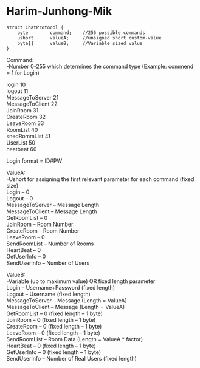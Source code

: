 # Harim-Junhong-Mik
```
struct ChatProtocol {  
	byte 		command;	//256 possible commands  
	ushort		valueA;		//unsigned short custom-value  
	byte[]		valueB;		//Variable sized value  
}  
```
  
Command:  
-Number 0-255 which determines the command type (Example: commend = 1 for Login)      

login           10  
logout          11  
MessageToServer 21  
MessageToClient 22  
JoinRoom        31  
CreateRoom      32  
LeaveRoom       33  
RoomList        40  
snedRommList    41  
UserList        50  
heatbeat        60  

Login format = ID#PW  
  
  
ValueA:  
-Ushort for assigning the first relevant parameter for each command (fixed size)  
Login – 0  
Logout – 0  
MessageToServer – Message Length  
MessageToClient – Message Length  
GetRoomList – 0  
JoinRoom – Room Number  
CreateRoom – Room Number  
LeaveRoom – 0  
SendRoomList – Number of Rooms  
HeartBeat – 0  
GetUserInfo – 0  
SendUserInfo – Number of Users  
  
ValueB:  
-Variable (up to maximum value) OR fixed length parameter  
Login – Username+Password (fixed length)  
Logout – Username (fixed length)  
MessageToServer – Message (Length = ValueA)  
MessageToClient – Message (Length = ValueA)  
GetRoomList – 0 (fixed length – 1 byte)  
JoinRoom – 0 (fixed length – 1 byte)  
CreateRoom – 0 (fixed length – 1 byte)  
LeaveRoom – 0 (fixed length – 1 byte)  
SendRoomList – Room Data (Length = ValueA * factor)  
HeartBeat – 0 (fixed length – 1 byte)  
GetUserInfo – 0 (fixed length – 1 byte)  
SendUserInfo – Number of Real Users (fixed length)  


